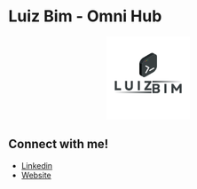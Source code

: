 # Luiz Bim - Omni Hub

<p align="center">
    <a href="luizbim.dev" title="Luiz Bim">
        <img src="./assets/images/LB.svg" width="150" alt="Luiz Bim">
    </a>
</p>

## Connect with me!

- [Linkedin](https://www.linkedin.com/in/luiz-bim/)
- [Website](https://luizbim.dev)
